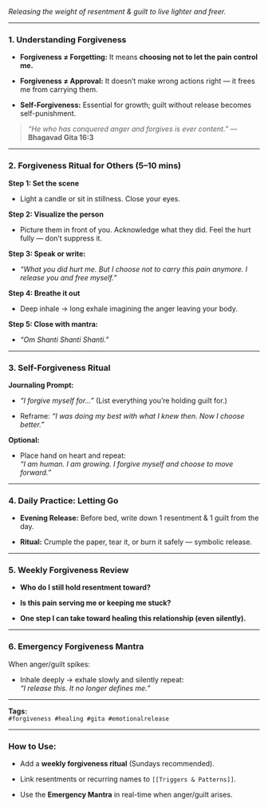 _Releasing the weight of resentment & guilt to live lighter and freer._

---

### **1. Understanding Forgiveness**

- **Forgiveness ≠ Forgetting:** It means **choosing not to let the pain control me.**
    
- **Forgiveness ≠ Approval:** It doesn’t make wrong actions right — it frees me from carrying them.
    
- **Self-Forgiveness:** Essential for growth; guilt without release becomes self-punishment.
    

> _“He who has conquered anger and forgives is ever content.”_ — **Bhagavad Gita 16:3**

---

### **2. Forgiveness Ritual for Others (5–10 mins)**

**Step 1: Set the scene**

- Light a candle or sit in stillness. Close your eyes.
    

**Step 2: Visualize the person**

- Picture them in front of you. Acknowledge what they did. Feel the hurt fully — don’t suppress it.
    

**Step 3: Speak or write:**

- _“What you did hurt me. But I choose not to carry this pain anymore. I release you and free myself.”_
    

**Step 4: Breathe it out**

- Deep inhale → long exhale imagining the anger leaving your body.
    

**Step 5: Close with mantra:**

- _“Om Shanti Shanti Shanti.”_
    

---

### **3. Self-Forgiveness Ritual**

**Journaling Prompt:**

- _“I forgive myself for…”_ (List everything you’re holding guilt for.)
    
- Reframe: _“I was doing my best with what I knew then. Now I choose better.”_
    

**Optional:**

- Place hand on heart and repeat:  
    _“I am human. I am growing. I forgive myself and choose to move forward.”_
    

---

### **4. Daily Practice: Letting Go**

- **Evening Release:** Before bed, write down 1 resentment & 1 guilt from the day.
    
- **Ritual:** Crumple the paper, tear it, or burn it safely — symbolic release.
    

---

### **5. Weekly Forgiveness Review**

- **Who do I still hold resentment toward?**
    
- **Is this pain serving me or keeping me stuck?**
    
- **One step I can take toward healing this relationship (even silently).**
    

---

### **6. Emergency Forgiveness Mantra**

When anger/guilt spikes:

- Inhale deeply → exhale slowly and silently repeat:  
    _“I release this. It no longer defines me.”_
    

---

**Tags:**  
`#forgiveness #healing #gita #emotionalrelease`

---

### **How to Use:**

- Add a **weekly forgiveness ritual** (Sundays recommended).
    
- Link resentments or recurring names to `[[Triggers & Patterns]]`.
    
- Use the **Emergency Mantra** in real-time when anger/guilt arises.
